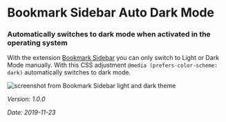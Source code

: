 # Bookmark Sidebar Auto Dark Mode

### Automatically switches to dark mode when activated in the operating system

With the extension [Bookmark Sidebar](https://chrome.google.com/webstore/detail/bookmark-sidebar/jdbnofccmhefkmjbkkdkfiicjkgofkdh) you can only switch to Light or Dark Mode manually. With this CSS adjustment `@media (prefers-color-scheme: dark)` automatically switches to dark mode.

![screenshot from Bookmark Sidebar light and dark theme](https://gammagate.de/github/bsadm_example.jpg)


_Version: 1.0.0_

_Date: 2019-11-23_
